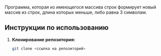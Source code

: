 Программа, которая из имеющегося массива строк формирует новый массив из строк, длина которых меньше, либо равна 3 символам.
## Инструкции по использованию

1. **Клонирование репозитория:**
   ```bash
   git clone <ссылка на репозиторий>
